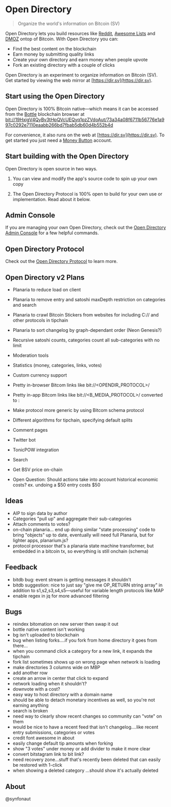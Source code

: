 # Open Directory

> Organize the world's information on Bitcoin (SV)

Open Directory lets you build resources like [Reddit](https://www.reddit.com), [Awesome Lists](https://github.com/sindresorhus/awesome) and [DMOZ](http://dmoz-odp.org) ontop of Bitcoin. With Open Directory you can:

* Find the best content on the blockchain
* Earn money by submitting quality links
* Create your own directory and earn money when people upvote
* Fork an existing directory with a couple of clicks

Open Directory is an experiment to organize information on Bitcoin (SV). Get started by viewing the web mirror at [https://dir.sv](https://dir.sv).

## Start using the Open Directory

Open Directory is 100% Bitcoin native—which means it can be accessed from the [Bottle](https://bottle.bitdb.network) blockchain browser at [bit://19HxigV4QyBv3tHpQVcUEQyq1pzZVdoAut/73a34a08f6711b56776e1a997c0292e7110eaabb266bd7fbab5db60d4b552b4d](bit://19HxigV4QyBv3tHpQVcUEQyq1pzZVdoAut/73a34a08f6711b56776e1a997c0292e7110eaabb266bd7fbab5db60d4b552b4d)

For convenience, it also runs on the web at [https://dir.sv](https://dir.sv). To get started you just need a [Money Button](https://www.moneybutton.com) account.

## Start building with the Open Directory

Open Directory is open source in two ways.

1. You can view and modify the app's source code to spin up your own copy

2. The Open Directory Protocol is 100% open to build for your own use or implementation. Read about it below.

## Admin Console

If you are managing your own Open Directory, check out the [Open Directory Admin Console](https://github.com/synfonaut/OpenDirectory-Admin-Console) for a few helpful commands.

## Open Directory Protocol

Check out the [Open Directory Protocol](https://github.com/synfonaut/Open-Directory/blob/master/PROTOCOL.md) to learn more.

## Open Directory v2 Plans
* Planaria to reduce load on client
* Planaria to remove entry and satoshi maxDepth restriction on categories and search
* Planaria to crawl Bitcoin Stickers from websites for including C:// and other protocols in tipchain
* Planaria to sort changelog by graph-dependant order (Neon Genesis?)
* Recursive satoshi counts, categories count all sub-categories with no limit
* Moderation tools
* Statistics (money, categories, links, votes)
* Custom currency support
* Pretty in-browser Bitcom links like bit://<OPENDIR_PROTOCOL>/<txid>
* Pretty in-app Bitcom links like bit://<B_MEDIA_PROTOCOL>/<txid> converted to <protocol name>: <txid>
* Make protocol more generic by using Bitcom schema protocol
* Different algorithms for tipchain, specifying default splits
* Comment pages
* Twitter bot
* TonicPOW integration
* Search
* Get BSV price on-chain

* Open Question: Should actions take into account historical economic costs? ex. undoing a $50 entry costs $50

## Ideas
* AIP to sign data by author
* Categories "pull up" and aggregate their sub-categories
* Attach comments to votes?
* on-chain planaria... end up doing similar "state processing" code to bring "objects" up to date, eventually will need full Planaria, but for lighter apps, planarium.js?
* protocol processor that's a planaria state machine transformer, but embedded in a bitcoin tx, so everything is still onchain (schema)

## Feedback
* bitdb bug: event stream is getting messages it shouldn't
* bitdb suggestion: nice to just say "give me OP_RETURN string array" in addition to s1,s2,s3,s4,s5—useful for variable length protocols like MAP
* enable regex in jq for more advanced filtering

## Bugs
* reindex bitomation on new server then swap it out
* bottle native content isn't working
* bg isn't uploaded to blockchain
* bug when listing forks....if you fork from home directory it goes from there...
* when you command click a category for a new link, it expands the tipchain
* fork list sometimes shows up on wrong page when network is loading
* make directories 3 columns wide on MBP
* add another row
* create an arrow in center that click to expand
* network loading when it shouldn't?
* downvote with a cost?
* easy way to host directory with a domain name
* should be able to detach monetary incentives as well, so you're not earning anything
* search is broken
* need way to clearly show recent changes so community can "vote" on them
* would be nice to have a recent feed that isn't changelog....like recent entry submissions, categories or votes
* credit font awesome in about
* easily change default tip amounts when forking
* show "3 votes" under money or add divider to make it more clear
* convert bitstagram link to bit link?
* need recovery zone...stuff that's recently been deleted that can easily be restored with 1-click
* when showing a deleted category ...should show it's actually deleted



## About

@synfonaut

